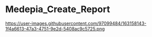 # Medepia_Create_Report

https://user-images.githubusercontent.com/97099484/163158143-1f4a6613-47a3-4751-9e2d-5408ac9c5725.png
